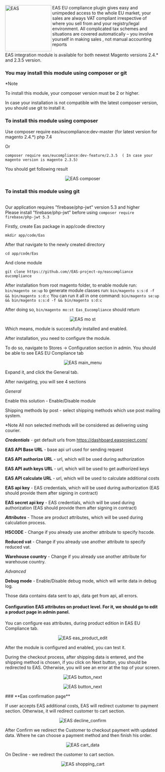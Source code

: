  <img alt="EAS" width="150px" src="doc/static/Plugin_logo.png" align="left"  HSPACE=”50” VSPACE=”50”/>
 EAS EU compliance plugin gives easy and unimpeded access to the whole EU market, your sales are always VAT compliant irrespective of where you sell from and your registry/legal environment.
All complicated tax schemes and situations are covered automatically – you involve yourself in making sales , not manual accounting reports
<br/>
<br/>
EAS integration module is available for both newest Magento versions 2.4.* and  2.3.5 version.

### You may install this module using composer or git

*Note

To install this module, your composer version must be 2 or higher.

In case your installation is not compatible with the latest composer version, you should use git to install it.

### **To install this module using composer**

Use composer require eas/eucompliance:dev-master (for latest version for magento 2.4.*) php 7.4

Or

`composer require eas/eucompliance:dev-feature/2.3.5  ( In case your magento version is magento 2.3.5)
`

You should get following result
<p align="center">
    <img alt="EAS composer" src="doc/static/composer_install.png" />
</p>

### **To install this module using git**

<br/>Our application requires "firebase/php-jwt" version 5.3 and higher
<br/>Please install "firebase/php-jwt" before using 
`composer require firebase/php-jwt 5.3
`


Firstly,  create Eas package in app/code directory

`mkdir app/code/Eas
`

After that navigate to the newly created directory

`cd app/code/Eas
`

And clone module

`git clone https://github.com//EAS-project-oy/eascompliance  eucompliance
`

After installation from root magento folder,
to enable module run: `bin/magento se:up`
to generate module classes run: `bin/magento s:s:d -f && bin/magento s:d:c`
You can run it all in one command: `bin/magento se:up && bin/magento s:s:d -f && bin/magento s:d:c`

After doing so, `bin/magento mo:st Eas_Eucompliance` should return

<p align="center">
    <img alt="EAS mo st" src="doc/static/mo_st.png" />
</p>

Which means, module is successfully installed and enabled.

After installation, you need to configure the module.

To do so, navigate to Stores → Configuration section in admin. You should be able to see EAS EU Compliance tab

<p align="center">
    <img alt="EAS main_menu" src="doc/static/main_menu.png" />
</p>

Expand it, and click the General tab.

After navigating, you will see 4 sections

_General_

Enable this solution  -  Enable/Disable module

Shipping methods by post - select shipping methods which use post mailing system.

*Note All non selected methods will be considered as delivering using courier.

_**Credentials**_ - get default urls from  https://dashboard.easproject.com/

**EAS API Base URL**  -  base api url used for sending request

**EAS API authorize URL** - url, which will be used during  authorization

**EAS API auth keys URL**  - url, which will be used to get authorized keys

**EAS API calculate URL** -  url, which will be used to calculate additional costs

**EAS api key**  -  EAS credentials, which will be used during authorization (EAS should provide them after signing in contract)

**EAS secret api key** - EAS credentials, which will be used during authorization (EAS should provide them after signing in contract)

_**Attributes**_  - Those are product attributes, which will be used during calculation process.

**HSCODE** - Change if you already use another attribute to specify hscode.

**Reduced vat** -  Change if you already use another attribute to specify reduced vat.

**Warehouse country**  - Change if you already use another attribute for warehouse country.

_Advanced_

**Debug mode** - Enable/Disable debug mode, which will write data in debug log.

Those data contains data sent to api, data get from api, all errors.

#### Configuration EAS attributes on product level. For it, we should go to edit a product page in admin panel.

You can configure eas attributes, during product edition in EAS EU Compliance tab.
<p align="center">
    <img alt="EAS eas_product_edit" src="doc/static/eas_product_edit.png" />
</p>


After the module is configured and enabled, you can test it.

During the checkout process, after shipping data is entered, and the shipping method is chosen, if you click on Next button, you should be redirected to EAS. Otherwise, you will see an error at the top of your screen.

<p align="center">
    <img alt="EAS button_next" src="doc/static/button_next.png" />
</p>
<p align="center">
    <img alt="EAS button_next" src="doc/static/confirm_page.png" />
</p>
### **Eas confirmation page**

If user accepts EAS additional costs, EAS will redirect customer to payment section.  Otherwise, it will redirect customer to cart section.
<p align="center">
    <img alt="EAS decline_confirm" src="doc/static/decline_confirm.png" />
</p>

After Confirm we redirect the Customer to checkout payment with updated data. Where he can choose a payment method and then finish his order.
<p align="center">
    <img alt="EAS cart_data" src="doc/static/cart_data.png" />
</p>

On Decline - we redirect the customer to cart section.
<p align="center">
    <img alt="EAS shopping_cart" src="doc/static/shopping_cart.png" />
</p>


